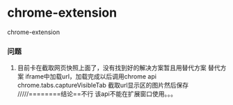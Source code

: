 # chrome-extension
chrome-extension

### 问题
1. 目前卡在截取网页快照上面了，没有找到好的解决方案暂且用替代方案
替代方案
iframe中加载url，加载完成以后调用chrome api chrome.tabs.captureVisibleTab 截取url显示区的图片然后保存
/////========结论==不行 
该api不能在扩展窗口使用。。。
